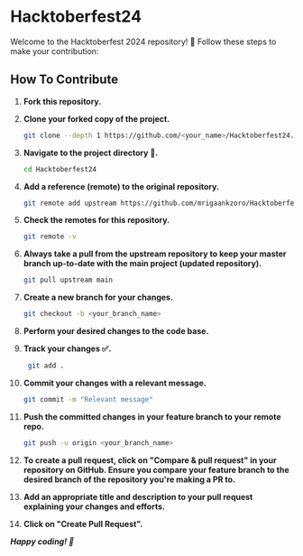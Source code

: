 # Hacktoberfest24

Welcome to the Hacktoberfest 2024 repository! 🎉 Follow these steps to make your contribution:

## How To Contribute

1. **Fork this repository.**

2. **Clone your forked copy of the project.**
   ```bash
   git clone --depth 1 https://github.com/<your_name>/Hacktoberfest24.git
3. **Navigate to the project directory 📁.**
   ```bash
   cd Hacktoberfest24
4. **Add a reference (remote) to the original repository.**
   ```bash
   git remote add upstream https://github.com/mrigaankzoro/Hacktoberfest24.git
5. **Check the remotes for this repository.**
   ```bash
   git remote -v
6. **Always take a pull from the upstream repository to keep your master branch up-to-date with the main project (updated repository).**
   ```bash
   git pull upstream main
7. **Create a new branch for your changes.**
   ```bash
   git checkout -b <your_branch_name>
8. **Perform your desired changes to the code base.**
9. **Track your changes ✅.**
   ```bash
    git add .
10. **Commit your changes with a relevant message.**
    ```bash
    git commit -m "Relevant message"
11. **Push the committed changes in your feature branch to your remote repo.**
     ```bash
     git push -u origin <your_branch_name>
12. **To create a pull request, click on "Compare & pull request" in your repository on GitHub. Ensure you compare your feature branch to the desired branch of the repository       you're making a PR to.**
13. **Add an appropriate title and description to your pull request explaining your changes and efforts.**
14. **Click on "Create Pull Request".**


***Happy coding! 🎉***
